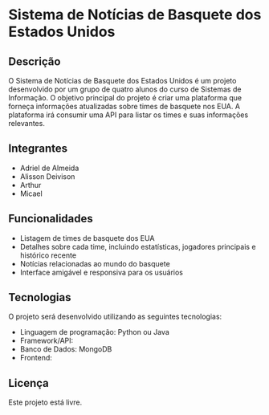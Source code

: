 # Sistema de Notícias de Basquete dos Estados Unidos

## Descrição
O Sistema de Notícias de Basquete dos Estados Unidos é um projeto desenvolvido por um grupo de quatro alunos do curso de Sistemas de Informação. O objetivo principal do projeto é criar uma plataforma que forneça informações atualizadas sobre times de basquete nos EUA. A plataforma irá consumir uma API para listar os times e suas informações relevantes.

## Integrantes
- Adriel de Almeida
- Alisson Deivison
- Arthur
- Micael

## Funcionalidades
- Listagem de times de basquete dos EUA
- Detalhes sobre cada time, incluindo estatísticas, jogadores principais e histórico recente
- Notícias relacionadas ao mundo do basquete
- Interface amigável e responsiva para os usuários

## Tecnologias
O projeto será desenvolvido utilizando as seguintes tecnologias:
- Linguagem de programação: Python ou Java
- Framework/API: 
- Banco de Dados: MongoDB
- Frontend: 


## Licença
Este projeto está livre.